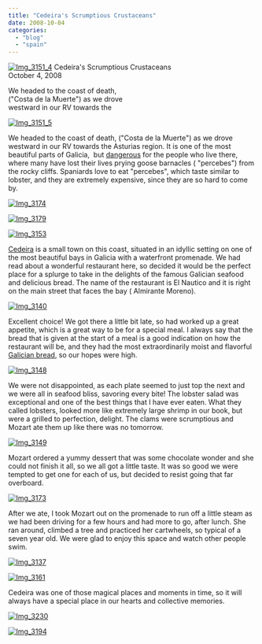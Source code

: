 ```yaml
---
title: "Cedeira's Scrumptious Crustaceans"
date: 2008-10-04
categories: 
  - "blog"
  - "spain"
---
```


 [![Img_3151_4](http://soultravelers3new.local/images/2008/10/04/img_3151_4.jpg "Img_3151_4")](https://pub-ac94b3f306b24c0dba4238943c97f2e1.r2.dev/photos/uncategorized/2008/10/04/img_3151_4.jpg) Cedeira's Scrumptious Crustaceans  
October 4, 2008

We headed to the coast of death,  
("Costa de la Muerte") as we drove  
westward in our RV towards the

<!--more-->

[![Img_3151_5](http://soultravelers3new.local/images/2008/10/04/img_3151_5.jpg "Img_3151_5")](https://pub-ac94b3f306b24c0dba4238943c97f2e1.r2.dev/photos/uncategorized/2008/10/04/img_3151_5.jpg)

We headed to the coast of death, ("Costa de la Muerte") as we drove westward in our RV towards the Asturias region. It is one of the most  beautiful parts of Galicia,  but [dangerous](http://query.nytimes.com/gst/fullpage.html?res=9C0CEFD6163FF93AA15754C0A966958260&n=Top/Reference/Times%20Topics/Subjects/F/Food) for the people who live there, where many have lost their lives prying goose barnacles ( "percebes") from the rocky cliffs. Spaniards love to eat "percebes", which taste similar to lobster, and they are extremely expensive, since they are so hard to come by.

[![Img_3174](http://soultravelers3new.local/images/2008/10/04/img_3174.jpg "Img_3174")](https://pub-ac94b3f306b24c0dba4238943c97f2e1.r2.dev/photos/uncategorized/2008/10/04/img_3174.jpg)

[![Img_3179](http://soultravelers3new.local/images/2008/10/04/img_3179.jpg "Img_3179")](https://pub-ac94b3f306b24c0dba4238943c97f2e1.r2.dev/photos/uncategorized/2008/10/04/img_3179.jpg)

[![Img_3153](http://soultravelers3new.local/images/2008/10/04/img_3153.jpg "Img_3153")](https://pub-ac94b3f306b24c0dba4238943c97f2e1.r2.dev/photos/uncategorized/2008/10/04/img_3153.jpg)

  

[Cedeira](http://en.wikipedia.org/wiki/Cedeira) is a small town on this coast, situated in an idyllic setting on one of the most beautiful bays in Galicia with a waterfront promenade. We had read about a wonderful restaurant here, so decided it would be the perfect place for a splurge to take in the delights of the famous Galician seafood and delicious bread. The name of the restaurant is El Nautico and it is right on the main street that faces the bay ( Almirante Moreno).

[![Img_3140](http://soultravelers3new.local/images/2008/10/04/img_3140.jpg "Img_3140")](https://pub-ac94b3f306b24c0dba4238943c97f2e1.r2.dev/photos/uncategorized/2008/10/04/img_3140.jpg)

Excellent choice! We got there a little bit late, so had worked up a great appetite, which is a great way to be for a special meal. I always say that the bread that is given at the start of a meal is a good indication on how the restaurant will be, and they had the most extraordinarily moist and flavorful [Galician bread](http://www.applepiepatispate.com/bread/pan-gallego-centeno-galician-rye/), so our hopes were high.

[![Img_3148](http://soultravelers3new.local/images/2008/10/04/img_3148.jpg "Img_3148")](https://pub-ac94b3f306b24c0dba4238943c97f2e1.r2.dev/photos/uncategorized/2008/10/04/img_3148.jpg)

We were not disappointed, as each plate seemed to just top the next and we were all in seafood bliss, savoring every bite! The lobster salad was exceptional and one of the best things that I have ever eaten. What they called lobsters, looked more like extremely large shrimp in our book, but were a grilled to perfection, delight. The clams were scrumptious and Mozart ate them up like there was no tomorrow.

[![Img_3149](http://soultravelers3new.local/images/2008/10/04/img_3149.jpg "Img_3149")](https://pub-ac94b3f306b24c0dba4238943c97f2e1.r2.dev/photos/uncategorized/2008/10/04/img_3149.jpg)

Mozart ordered a yummy dessert that was some chocolate wonder and she could not finish it all, so we all got a little taste. It was so good we were tempted to get one for each of us, but decided to resist going that far overboard.

[![Img_3173](http://soultravelers3new.local/images/2008/10/04/img_3173.jpg "Img_3173")](https://pub-ac94b3f306b24c0dba4238943c97f2e1.r2.dev/photos/uncategorized/2008/10/04/img_3173.jpg)

After we ate, I took Mozart out on the promenade to run off a little steam as we had been driving for a few hours and had more to go, after lunch. She ran around, climbed a tree and practiced her cartwheels, so typical of a seven year old. We were glad to enjoy this space and watch other people swim.

[![Img_3137](https://pub-ac94b3f306b24c0dba4238943c97f2e1.r2.dev/img_3137.jpg "Img_3137")](https://pub-ac94b3f306b24c0dba4238943c97f2e1.r2.dev/photos/uncategorized/2008/10/04/img_3137.jpg)

[![Img_3161](http://soultravelers3new.local/images/2008/10/04/img_3161.jpg "Img_3161")](https://pub-ac94b3f306b24c0dba4238943c97f2e1.r2.dev/photos/uncategorized/2008/10/04/img_3161.jpg)

  

Cedeira was one of those magical places and moments in time, so it will always have a special place in our hearts and collective memories.

[![Img_3230](https://pub-ac94b3f306b24c0dba4238943c97f2e1.r2.dev/img_3230.jpg "Img_3230")](https://pub-ac94b3f306b24c0dba4238943c97f2e1.r2.dev/photos/uncategorized/2008/10/04/img_3230.jpg)

[![Img_3194](https://pub-ac94b3f306b24c0dba4238943c97f2e1.r2.dev/img_3194.jpg "Img_3194")](https://pub-ac94b3f306b24c0dba4238943c97f2e1.r2.dev/photos/uncategorized/2008/10/04/img_3194.jpg)
